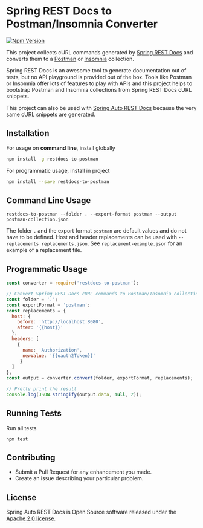 # Spring REST Docs to Postman/Insomnia Converter
[![Npm Version](https://img.shields.io/npm/v/restdocs-to-postman.svg)](https://www.npmjs.com/package/restdocs-to-postman)

This project collects cURL commands generated by [Spring REST Docs](https://projects.spring.io/spring-restdocs/) and
converts them to a [Postman](https://www.getpostman.com/) or [Insomnia](https://insomnia.rest/) collection.

Spring REST Docs is an awesome tool to generate documentation out of tests, but no API playground is provided out of the box.
Tools like Postman or Insomnia offer lots of features to play with APIs and
this project helps to bootstrap Postman and Insomnia collections from Spring REST Docs cURL snippets.

This project can also be used with [Spring Auto REST Docs](https://github.com/ScaCap/spring-auto-restdocs) because the
very same cURL snippets are generated.

## Installation

For usage on **command line**, install globally

```bash
npm install -g restdocs-to-postman
```

For programmatic usage, install in project
 
```bash
npm install --save restdocs-to-postman
```

## Command Line Usage

```shell
restdocs-to-postman --folder . --export-format postman --output postman-collection.json
```

The folder `.` and the export format `postman` are default values and do not have to be defined.
Host and header replacements can be used with `--replacements replacements.json`.
See `replacement-example.json` for an example of a replacement file.

## Programmatic Usage

```javascript
const converter = require('restdocs-to-postman');

// Convert Spring REST Docs cURL commands to Postman/Insomnia collections
const folder = '.';
const exportFormat = 'postman';
const replacements = {
  host: {
    before: 'http://localhost:8080',
    after: '{{host}}'
  },
  headers: [
    {
      name: 'Authorization',
      newValue: '{{oauth2Token}}'
     }
  ]
};
const output = converter.convert(folder, exportFormat, replacements);

// Pretty print the result
console.log(JSON.stringify(output.data, null, 2));
```

## Running Tests

Run all tests

```shell
npm test
```

## Contributing

- Submit a Pull Request for any enhancement you made.
- Create an issue describing your particular problem.

## License

Spring Auto REST Docs is Open Source software released under the
[Apache 2.0 license](http://www.apache.org/licenses/LICENSE-2.0.html).
